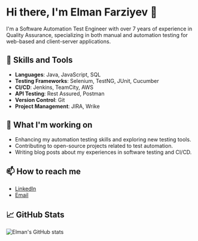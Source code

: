 # Hi there, I'm Elman Farziyev 👋

I'm a Software Automation Test Engineer with over 7 years of experience in Quality Assurance, specializing in both manual and automation testing for web-based and client-server applications.

## 🔧 Skills and Tools
- **Languages**: Java, JavaScript, SQL
- **Testing Frameworks**: Selenium, TestNG, JUnit, Cucumber
- **CI/CD**: Jenkins, TeamCity, AWS
- **API Testing**: Rest Assured, Postman
- **Version Control**: Git
- **Project Management**: JIRA, Wrike

## 🚀 What I'm working on
- Enhancing my automation testing skills and exploring new testing tools.
- Contributing to open-source projects related to test automation.
- Writing blog posts about my experiences in software testing and CI/CD.

## 📫 How to reach me
- [LinkedIn](https://www.linkedin.com/in/elman-farziyev/)
- [Email](mailto:elmanfarziyevv@gmail.com)

## 📈 GitHub Stats
![Elman's GitHub stats](https://github-readme-stats.vercel.app/api?username=yourusername&show_icons=true&theme=radical)
